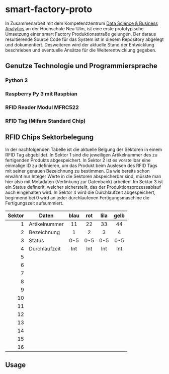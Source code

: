 # smart-factory-proto
In Zusammenarbeit mit dem Kompetenzzentrum [Data Science & Business Analytics](https://www.hs-neu-ulm.de/forschung/institute-kompetenzzentren-netzwerke/data-science-and-business-analytics/) an der Hochschule Neu-Ulm, ist eine erste prototypische Umsetzung einer smart Factory Produktionsstraße gelungen. Der daraus resultierende Source Code für das System ist in diesem Repository abgelegt und dokumentiert. Desweiteren wird der aktuelle Stand der Entwicklung beschrieben und eventuelle Ansätze für die Weiterentwicklung gegeben.

## Genutze Technologie und Programmiersprache

### Python 2

### Raspberry Py 3 mit Raspbian

### RFID Reader Modul MFRC522

### RFID Tag (Mifare Standard Chip)


## RFID Chips Sektorbelegung

In der nachfolgenden Tabelle ist die aktuelle Belgung der Sektoren in einem RFID Tag abgebildet. In Sektor 1 sind die jeweiligen Artikelnummer des zu fertigenden Produkts abgespeichert. In Sektor 2 ist es vorstellbar eine einmalige ID zu definieren, um das Produkt beim Auslesen des RFID Tags mit seiner genauen Bezeichnung zu bestimmen. Da wie bereits schon erwähnt nur Integer Werte in die Sektoren abspeicherbar sind, müsste man hier also mit Metadaten (Verlinkung zur Datenbank) arbeiten. Im Sektor 3 ist ein Status definerit, welcher sicherstellt, das der Produktionsprozessablauf auch eingehalten wird. In Sektor 4 wird die Durchlaufzeit abgespeichert, beginnend bei 0 wird an jeder durchlaufenen Fertigungsmaschine die Fertigungszeit aufsummiert.

| Sektor | Daten         | blau | rot | lila | gelb |
|-------:|---------------|:----:|:---:|:----:|:----:|
|      1 | Artikelnummer |  11  |  22 |  33  |  44  |
|      2 | Bezeichnung   |   1  |  2  |   3  |   4  |
|      3 | Status        |  0-5 | 0-5 |  0-5 |  0-5 |
|      4 | Durchlaufzeit |  Int | Int |  Int |  Int |
|      5 |               |      |     |      |      |
|      6 |               |      |     |      |      |
|      7 |               |      |     |      |      |
|      8 |               |      |     |      |      |
|      9 |               |      |     |      |      |
|     10 |               |      |     |      |      |
|     11 |               |      |     |      |      |
|     12 |               |      |     |      |      |
|     13 |               |      |     |      |      |
|     14 |               |      |     |      |      |
|     15 |               |      |     |      |      |
|     16 |               |      |     |      |      |

## Usage

